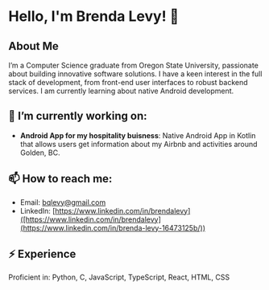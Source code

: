 # Hello, I'm Brenda Levy! 👋

## About Me
I’m a Computer Science graduate from Oregon State University, passionate about building innovative software solutions. I have a keen interest in the full stack of development, from front-end user interfaces to robust backend services. I am currently learning about native Android development.  

## 🔭 I’m currently working on:
- **Android App for my hospitality buisness**: Native Android App in Kotlin that allows users get information about my Airbnb and activities around Golden, BC.

## 📫 How to reach me:
- Email: [bqlevy@gmail.com](mailto:bqlevy@gmail.com)
- LinkedIn: [https://www.linkedin.com/in/brendalevy]([https://www.linkedin.com/in/brendalevy](https://www.linkedin.com/in/brenda-levy-16473125b/))

## ⚡ Experience
Proficient in: Python, C, JavaScript, TypeScript, React, HTML, CSS
